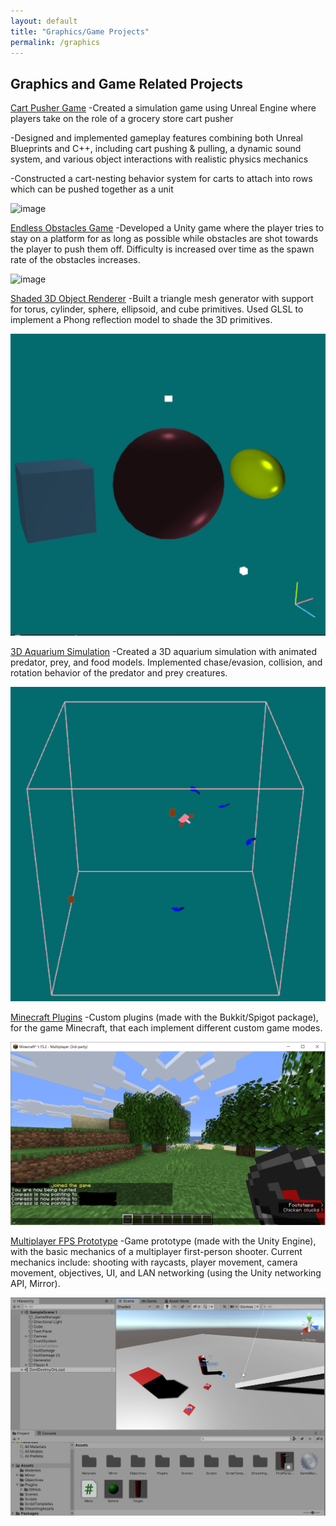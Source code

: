 ```yaml
---
layout: default
title: "Graphics/Game Projects"
permalink: /graphics
---
```


## Graphics and Game Related Projects
[Cart Pusher Game](https://gavintan.itch.io/cart-pusher)
-Created a simulation game using Unreal Engine where players take on the role of a grocery store cart pusher

-Designed and implemented gameplay features combining both Unreal Blueprints and C++, including cart pushing & pulling, a dynamic sound system, and various object interactions with realistic physics mechanics

-Constructed a cart-nesting behavior system for carts to attach into rows which can be pushed together as a unit


![image](https://github.com/gavinytan/gavinytan.github.io/blob/master/CartPusherGif.gif?raw=true)

[Endless Obstacles Game](https://github.com/gavinytan)
-Developed a Unity game where the player tries to stay on a platform for as long as possible while obstacles are shot towards the player to push them off. Difficulty is increased over time as the spawn rate of the obstacles increases.

![image](https://github.com/gavinytan/gavinytan.github.io/blob/master/EndlessGame%20(4).gif?raw=true)

[Shaded 3D Object Renderer](https://github.com/gavinytan)
-Built a triangle mesh generator with support for torus, cylinder, sphere, ellipsoid, and cube primitives. Used GLSL to implement a Phong reflection model to shade the 3D primitives.

![image](https://raw.githubusercontent.com/gavinytan/gavinytan.github.io/master/Phong.PNG)

[3D Aquarium Simulation](https://github.com/gavinytan)
-Created a 3D aquarium simulation with animated predator, prey, and food models. Implemented chase/evasion, collision, and rotation behavior of the predator and prey creatures.

![image](https://github.com/gavinytan/gavinytan.github.io/blob/master/Aquarium.gif?raw=true)

[Minecraft Plugins](https://github.com/gavin-y-tan/MinecraftPlugins)
-Custom plugins (made with the Bukkit/Spigot package), for the game Minecraft, that each implement different custom game modes. 

![image](https://raw.githubusercontent.com/gavin-y-tan/gavin-y-tan.github.io/master/mcscreenshot.PNG)

[Multiplayer FPS Prototype](https://github.com/gavin-y-tan/UnityGameTestFiles)
-Game prototype (made with the Unity Engine), with the basic mechanics of a multiplayer first-person shooter. Current mechanics include: shooting with raycasts, player movement, camera movement, objectives, UI, and LAN networking (using the Unity networking API, Mirror).

![image](https://raw.githubusercontent.com/gavin-y-tan/gavin-y-tan.github.io/master/gamescreenshot.PNG)
